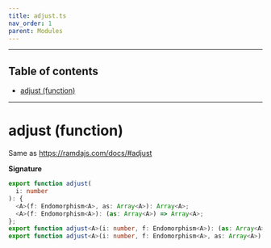 ```yaml
---
title: adjust.ts
nav_order: 1
parent: Modules
---
```


---

<h2 class="text-delta">Table of contents</h2>

- [adjust (function)](#adjust-function)

---

# adjust (function)

Same as https://ramdajs.com/docs/#adjust

**Signature**

```ts
export function adjust(
  i: number
): {
  <A>(f: Endomorphism<A>, as: Array<A>): Array<A>;
  <A>(f: Endomorphism<A>): (as: Array<A>) => Array<A>;
};
export function adjust<A>(i: number, f: Endomorphism<A>): (as: Array<A>) => Array<A>;
export function adjust<A>(i: number, f: Endomorphism<A>, as: Array<A>): Array<A>; { ... }
```
